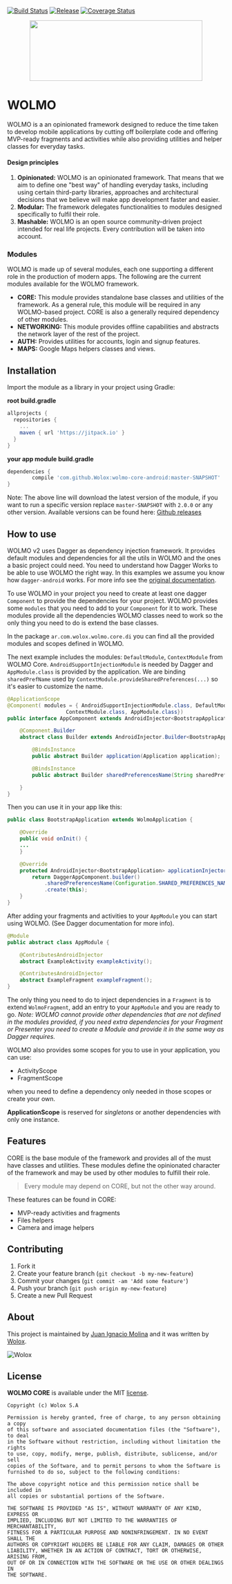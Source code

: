 [![Build Status](https://www.bitrise.io/app/effc7a938ebd8bc5/status.svg?token=5aAalVW4BGoIUIy-xgHv3A&branch=master)](https://www.bitrise.io/app/effc7a938ebd8bc5)
[![Release](https://jitpack.io/v/Wolox/wolmo-core-android.svg)](https://jitpack.io/#Wolox/wolmo-core-android)
[![Coverage Status](https://coveralls.io/repos/github/Wolox/wolmo-core-android/badge.svg?branch=master)](https://coveralls.io/github/Wolox/wolmo-core-android?branch=master)

<p align="center">
  <img height="140px" width="400px" src="https://cloud.githubusercontent.com/assets/4109119/25450281/cac5979e-2a94-11e7-9176-8e323df5dab8.png"/>
</p>

# WOLMO

WOLMO is a an opinionated framework designed to reduce the time taken to develop mobile applications by cutting off boilerplate code and offering MVP-ready fragments and activities while also providing utilities and helper classes for everyday tasks.

#### Design principles
1. **Opinionated:** WOLMO is an opinionated framework. That means that we aim to define one "best way" of handling everyday tasks, including using certain third-party libraries, approaches and architectural decisions that we believe will make app development faster and easier.
2. **Modular:** The framework delegates functionalities to modules designed specifically to fulfil their role.
3. **Mashable:** WOLMO is an open source community-driven project intended for real life projects. Every contribution will be taken into account.

### Modules

WOLMO is made up of several modules, each one supporting a different role in the production of modern apps. The following are the current modules available for the WOLMO framework.

* **CORE:** This module provides standalone base classes and utilities of the framework. As a general rule, this module will be required in any WOLMO-based project. CORE is also a generally required dependency of other modules.
* **NETWORKING:** This module provides offline capabilities and abstracts the network layer of the rest of the project.
* **AUTH:** Provides utilities for accounts, login and signup features.
* **MAPS:** Google Maps helpers classes and views.

## Installation

Import the module as a library in your project using Gradle:

**root build.gradle**
```groovy
allprojects {
  repositories {
    ...
    maven { url 'https://jitpack.io' }
  }
}
```
**your app module build.gradle**
```groovy
dependencies {
        compile 'com.github.Wolox:wolmo-core-android:master-SNAPSHOT'
}
```
Note: The above line will download the latest version of the module, if you want to run a specific version replace `master-SNAPSHOT` with `2.0.0` or any other version. Available versions can be found here: [Github releases](https://github.com/Wolox/wolmo-core-android/releases)

## How to use

WOLMO v2 uses Dagger as dependency injection framework. It provides default modules and dependencies for all the utils in WOLMO and the ones a basic project could need.
You need to understand how Dagger Works to be able to use WOLMO the right way. In this examples we assume you know how `dagger-android` works. For more info see the [original documentation](https://google.github.io/dagger/android.html).

To use WOLMO in your project you need to create at least one dagger `Component` to provide the dependencies for your project.
WOLMO provides some `modules` that you need to add to your `Component` for it to work. These modules provide all the dependencies WOLMO classes need to work so the only thing you need to do is extend the base classes.

In the package `ar.com.wolox.wolmo.core.di` you can find all the provided modules and scopes defined in WOLMO.

The next example includes the modules: `DefaultModule`, `ContextModule` from WOLMO Core. `AndroidSupportInjectionModule` is needed by Dagger and `AppModule.class` is provided by the application.
We are binding `sharedPrefName` used by `ContextModule.provideSharedPreferences(...)` so it's easier to customize the name.

```java
@ApplicationScope
@Component( modules = { AndroidSupportInjectionModule.class, DefaultModule.class,
                   ContextModule.class, AppModule.class})
public interface AppComponent extends AndroidInjector<BootstrapApplication> {

    @Component.Builder
    abstract class Builder extends AndroidInjector.Builder<BootstrapApplication> {

        @BindsInstance
        public abstract Builder application(Application application);

        @BindsInstance
        public abstract Builder sharedPreferencesName(String sharedPrefName);

    }
}
```

Then you can use it in your app like this:

```java
public class BootstrapApplication extends WolmoApplication {

    @Override
    public void onInit() {
	...
    }

    @Override
    protected AndroidInjector<BootstrapApplication> applicationInjector() {
        return DaggerAppComponent.builder()
            .sharedPreferencesName(Configuration.SHARED_PREFERENCES_NAME).application(this)
            .create(this);
    }
}
```

After adding your fragments and activities to your `AppModule` you can start using WOLMO. (See Dagger documentation for more info).

```java
@Module
public abstract class AppModule {

    @ContributesAndroidInjector
    abstract ExampleActivity exampleActivity();

    @ContributesAndroidInjector
    abstract ExampleFragment exampleFragment();
}
```

The only thing you need to do to inject dependencies in a `Fragment` is to extend `WolmoFragment`, add an entry to your `AppModule` and you are ready to go.
*Note: WOLMO cannot provide other dependencies that are not defined in the modules provided, if you need extra dependencies for your Fragment or Presenter you need to create a Module and provide it in the same way as Dagger requires.*

WOLMO also provides some scopes for you to use in your application, you can use:

* ActivityScope
* FragmentScope

when you need to define a dependency only needed in those scopes or create your own.

**ApplicationScope** is reserved for *singletons* or another dependencies with only one instance.

## Features

CORE is the base module of the framework and provides all of the must have classes and utilities. These modules define the opinionated character of the framework and may be used by other modules to fulfill their role.

> Every module may depend on CORE, but not the other way around.

These features can be found in CORE:

* MVP-ready activities and fragments
* Files helpers
* Camera and image helpers

## <a name="topic-contributing"></a> Contributing

1. Fork it
2. Create your feature branch (`git checkout -b my-new-feature`)
3. Commit your changes (`git commit -am 'Add some feature'`)
4. Push your branch (`git push origin my-new-feature`)
5. Create a new Pull Request

## <a name="topic-about"></a> About

This project is maintained by [Juan Ignacio Molina](https://github.com/juanignaciomolina)
and it was written by [Wolox](http://www.wolox.com.ar).

![Wolox](https://raw.githubusercontent.com/Wolox/press-kit/master/logos/logo_banner.png)

## <a name="topic-license"></a> License

**WOLMO CORE** is available under the MIT [license](https://raw.githubusercontent.com/Wolox/wolmo-core-android/master/LICENSE.md).

    Copyright (c) Wolox S.A

    Permission is hereby granted, free of charge, to any person obtaining a copy
    of this software and associated documentation files (the "Software"), to deal
    in the Software without restriction, including without limitation the rights
    to use, copy, modify, merge, publish, distribute, sublicense, and/or sell
    copies of the Software, and to permit persons to whom the Software is
    furnished to do so, subject to the following conditions:

    The above copyright notice and this permission notice shall be included in
    all copies or substantial portions of the Software.

    THE SOFTWARE IS PROVIDED "AS IS", WITHOUT WARRANTY OF ANY KIND, EXPRESS OR
    IMPLIED, INCLUDING BUT NOT LIMITED TO THE WARRANTIES OF MERCHANTABILITY,
    FITNESS FOR A PARTICULAR PURPOSE AND NONINFRINGEMENT. IN NO EVENT SHALL THE
    AUTHORS OR COPYRIGHT HOLDERS BE LIABLE FOR ANY CLAIM, DAMAGES OR OTHER
    LIABILITY, WHETHER IN AN ACTION OF CONTRACT, TORT OR OTHERWISE, ARISING FROM,
    OUT OF OR IN CONNECTION WITH THE SOFTWARE OR THE USE OR OTHER DEALINGS IN
    THE SOFTWARE.
